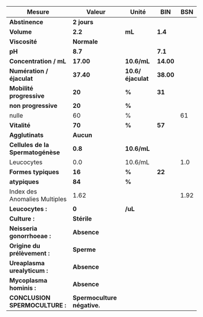 |              Mesure             |           Valeur          |      Unité      |   BIN   | BSN|
|---------------------------------|---------------------------|-----------------|---------|----|
|          **Abstinence**         |        **2 jours**        |                 |         |    |
|            **Volume**           |          **2.2**          |      **mL**     | **1.4** |    |
|          **Viscosité**          |        **Normale**        |                 |         |    |
|              **pH**             |          **8.7**          |                 | **7.1** |    |
|      **Concentration / mL**     |         **17.00**         |   **10.6/mL**   |**14.00**|    |
|    **Numération / éjaculat**    |         **37.40**         |**10.6/éjaculat**|**38.00**|    |
|     **Mobilité progressive**    |           **20**          |      **%**      |  **31** |    |
|       **non progressive**       |           **20**          |      **%**      |         |    |
|              nulle              |             60            |        %        |         | 61 |
|           **Vitalité**          |           **70**          |      **%**      |  **57** |    |
|         **Agglutinats**         |         **Aucun**         |                 |         |    |
|**Cellules de la Spermatogénèse**|          **0.8**          |   **10.6/mL**   |         |    |
|            Leucocytes           |            0.0            |     10.6/mL     |         | 1.0|
|       **Formes typiques**       |           **16**          |      **%**      |  **22** |    |
|          **atypiques**          |           **84**          |      **%**      |         |    |
|  Index des Anomalies Multiples  |            1.62           |                 |         |1.92|
|         **Leucocytes :**        |           **0**           |     **/uL**     |         |    |
|          **Culture :**          |        **Stérile**        |                 |         |    |
|   **Neisseria gonorrhoeae :**   |        **Absence**        |                 |         |    |
|   **Origine du prélèvement :**  |         **Sperme**        |                 |         |    |
|   **Ureaplasma urealyticum :**  |        **Absence**        |                 |         |    |
|     **Mycoplasma hominis :**    |        **Absence**        |                 |         |    |
|  **CONCLUSION SPERMOCULTURE :** |**Spermoculture négative.**|                 |         |    |